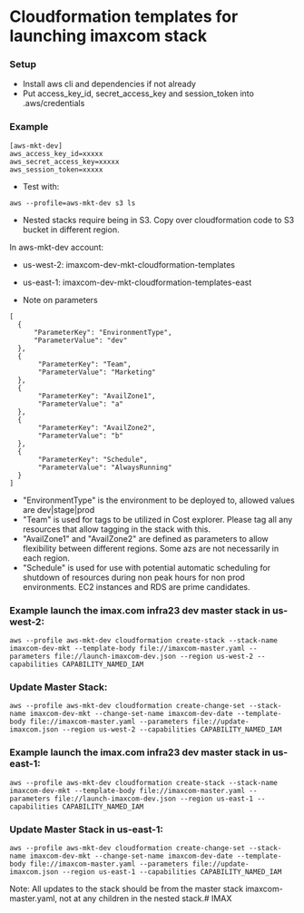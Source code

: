 # Cloudformation templates for launching imaxcom stack

### Setup

- Install aws cli and dependencies if not already
- Put access_key_id, secret_access_key and session_token into .aws/credentials

### Example

```
[aws-mkt-dev]
aws_access_key_id=xxxxx
aws_secret_access_key=xxxxx
aws_session_token=xxxxx

```

- Test with:

```
aws --profile=aws-mkt-dev s3 ls
```

- Nested stacks require being in S3. Copy over cloudformation code to S3 bucket in different region.

In aws-mkt-dev account:

- us-west-2: imaxcom-dev-mkt-cloudformation-templates


- us-east-1: imaxcom-dev-mkt-cloudformation-templates-east


- Note on parameters

```
[
  {
      "ParameterKey": "EnvironmentType",
      "ParameterValue": "dev"
  },
  {
       "ParameterKey": "Team",
       "ParameterValue": "Marketing"
  },
  {
       "ParameterKey": "AvailZone1",
       "ParameterValue": "a"
  },
  {
       "ParameterKey": "AvailZone2",
       "ParameterValue": "b"
  },
  {
       "ParameterKey": "Schedule",
       "ParameterValue": "AlwaysRunning"
  }
]
```

- "EnvironmentType" is the environment to be deployed to, allowed values are dev|stage|prod
- "Team" is used for tags to be utilized in Cost explorer. Please tag all any resources that allow tagging in the stack with this.
- "AvailZone1" and "AvailZone2" are defined as parameters to allow flexibility between different regions. Some azs are not necessarily in each region.
- "Schedule" is used for use with potential automatic scheduling for shutdown of resources during non peak hours for non prod environments. EC2 instances and RDS are prime candidates.

### Example launch the imax.com infra23 dev master stack in us-west-2:

```
aws --profile aws-mkt-dev cloudformation create-stack --stack-name imaxcom-dev-mkt --template-body file://imaxcom-master.yaml --parameters file://launch-imaxcom-dev.json --region us-west-2 --capabilities CAPABILITY_NAMED_IAM

```

### Update Master Stack:

```
aws --profile aws-mkt-dev cloudformation create-change-set --stack-name imaxcom-dev-mkt --change-set-name imaxcom-dev-date --template-body file://imaxcom-master.yaml --parameters file://update-imaxcom.json --region us-west-2 --capabilities CAPABILITY_NAMED_IAM

```
### Example launch the imax.com infra23 dev master stack in us-east-1:

```
aws --profile aws-mkt-dev cloudformation create-stack --stack-name imaxcom-dev-mkt --template-body file://imaxcom-master.yaml --parameters file://launch-imaxcom-dev.json --region us-east-1 --capabilities CAPABILITY_NAMED_IAM

```

### Update Master Stack in us-east-1:

```
aws --profile aws-mkt-dev cloudformation create-change-set --stack-name imaxcom-dev-mkt --change-set-name imaxcom-dev-date --template-body file://imaxcom-master.yaml --parameters file://update-imaxcom.json --region us-east-1 --capabilities CAPABILITY_NAMED_IAM

```
Note: All updates to the stack should be from the master stack imaxcom-master.yaml, not at any children in the nested stack.# IMAX
